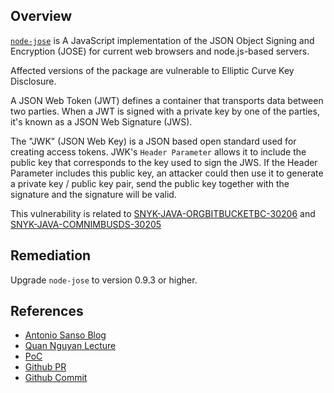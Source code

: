 ## Overview
[`node-jose`](https://www.npmjs.com/package/node-jose) is A JavaScript implementation of the JSON Object Signing and Encryption (JOSE) for current web browsers and node.js-based servers.

Affected versions of the package are vulnerable to Elliptic Curve Key Disclosure.

A JSON Web Token (JWT) defines a container that transports data between two parties. When a JWT is signed with a private key by one of the parties, it's known as a JSON Web Signature (JWS).

The "JWK" (JSON Web Key) is a JSON based open standard used for creating access tokens. JWK's `Header Parameter` allows it to include the public key that corresponds to the key used to sign the JWS. If the Header Parameter includes this public key, an attacker could then use it to generate a private key / public key pair, send the public key together with the signature and the signature will be valid.

This vulnerability is related to [SNYK-JAVA-ORGBITBUCKETBC-30206](https://snyk.io/vuln/SNYK-JAVA-ORGBITBUCKETBC-30206) and [SNYK-JAVA-COMNIMBUSDS-30205](https://snyk.io/vuln/SNYK-JAVA-COMNIMBUSDS-30205)

## Remediation
Upgrade `node-jose` to version 0.9.3 or higher.

## References
- [Antonio Sanso Blog](http://blog.intothesymmetry.com/2017/03/critical-vulnerability-in-json-web.html)
- [Quan Nguyan Lecture](https://www.cs.bris.ac.uk/Research/CryptographySecurity/RWC/2017/nguyen.quan.pdf)
- [PoC](https://gist.github.com/asanso/fa25685348051ef6a28d49aa0f27a4ae)
- [Github PR](https://github.com/cisco/node-jose/pull/88)
- [Github Commit](https://github.com/cisco/node-jose/pull/88/commits/a994629b4b389dd38dba013cdd4753dad854524f)
